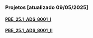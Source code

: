 ### Projetos [atualizado 09/05/2025]

#### [PBE_25.1_ADS_8001_I](https://github.com/Projetos-de-Extensao/PBE_ADS_25.1_8001_I)

#### [PBE_25.1_ADS_8001_II](https://github.com/Projetos-de-Extensao/PBE_ADS_25.1_8001_II)
